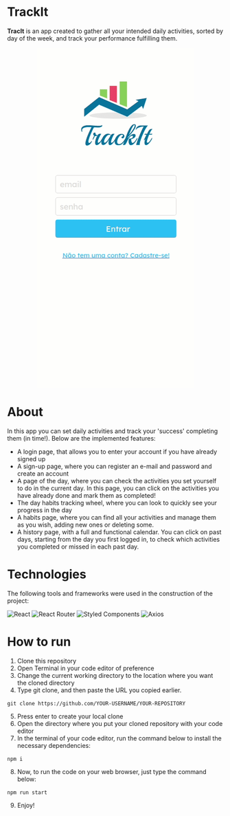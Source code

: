 
<h1>TrackIt</h1>
 
 <p><b>TracIt</b> is an app created to gather all your intended daily activities, sorted by day of the week, and track your performance fulfilling them. </p>
 <p align='center'>
  <img src='TrackIt.gif' style='  display:block; margin: 0 auto;'>
</p>

<h1> About </h1>

<p> In this app you can set daily activities and track your 'success' completing them (in time!). Below are the implemented features:</p>

<ul>
  <li> A login page, that allows you to enter your account if you have already signed up</li>
  <li> A sign-up page, where you can register an e-mail and password and create an account </li>
  <li> A page of the day, where you can check the activities you set yourself to do in the current day. In this page, you can click on the activities you have already done and mark them as completed! </li>
  <li> The day habits tracking wheel, where you can look to quickly see your progress in the day </li>
  <li> A habits page, where you can find all your activities and manage them as you wish, adding new ones or deleting some. </li>
  <li> A history page, with a full and functional calendar. You can click on past days, starting from the day you first logged in, to check which activities you completed or missed in each past day.</li>
  
 </ul>

<h1>Technologies</h1>
<p>The following tools and frameworks were used in the construction of the project:</p>

![React](https://img.shields.io/badge/react-%2320232a.svg?style=for-the-badge&logo=react&logoColor=%2361DAFB)
![React Router](https://img.shields.io/badge/React_Router-CA4245?style=for-the-badge&logo=react-router&logoColor=white)
![Styled Components](https://img.shields.io/badge/styled--components-DB7093?style=for-the-badge&logo=styled-components&logoColor=white)
![Axios](https://img.shields.io/badge/Axios-100000?style=for-the-badge&logo=Axios&logoColor=white&labelColor=05ACFF&color=00A2FF)

<h1> How to run </h1>

<ol>
  <li>Clone this repository</li>
  <li>Open Terminal in your code editor of preference</li>
  <li>Change the current working directory to the location where you want the cloned directory</li>
  <li>Type git clone, and then paste the URL you copied earlier.</li>
</ol>
<p>
  
``` 
git clone https://github.com/YOUR-USERNAME/YOUR-REPOSITORY 
```
</p>
<ol start='5'>
  <li>Press enter to create your local clone</li>
  <li> Open the directory where you put your cloned repository with your code editor</li>
  <li> In the terminal of your code editor, run the command below to install the necessary dependencies:</li>
</ol>

<p>
  
``` 
npm i
```
</p>

<ol start='8'>
  <li>Now, to run the code on your web browser, just type the command below:</li>
</ol>

<p>
  
``` 
npm run start
```
</p>

<ol start='9'>
  <li>Enjoy!</li>
</ol>
